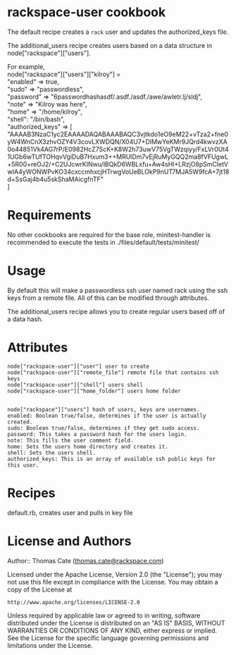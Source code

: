 # rackspace-user cookbook
The default recipe creates a `rack` user and updates the authorized_keys file.

The additional_users recipe creates users based on a data structure in node["rackspace"]["users"].

For example,  
node["rackspace"]["users"]["kilroy"] =  
  "enabled" => true,  
  "sudo" => "passwordless",  
  "password" => "$6$passwordhashasdf/.asdf./asdf./awe/awletr.lj/sldj",  
  "note" => "Kilroy was here",  
  "home" => "/home/kilroy",  
  "shell": "/bin/bash",  
  "authorized_keys" => [  
    "AAAAB3NzaC1yc2EAAAADAQABAAABAQC3vjtkdo1eO9eM22+vTza2+fne0yW4WnCnX3zhvOZY4V3covLXWDQN/X04U7+DIMwYeKMr9JQrd4kwvzXA0o44851Vk4AG7rP/E0982HcZ7ScK+K8W2h73uwV75VgTWzqiyy/FxLVr0Ut41UGb6wTUfTOHqvVgiDuB7Hxum3++MRUlDm7vEjRuMyGQQ2ma8fVFUgwL+5R00+reOJ2/+C2UJcwrKINwu/lBQkD6WBLxfu+Aw4sHI+LRzjO8pSmCletVwIA4yWONWPvKO34cxccmhxcjHTrwgVoUeBLOkP9nUT7MJA5W9fcA+7jt18d+SsGaj4b4u5skShaMAicgfnTF"  
  ]  
  
  
# Requirements
No other cookbooks are required for the base role, minitest-handler is recommended to execute the tests in ./files/default/tests/minitest/

# Usage
By default this will make a passwordless ssh user named rack using the ssh keys from a remote file. All of this can be modified through attributes. 

The additional_users recipe allows you to create regular users based off of a data hash.

# Attributes

    node["rackspace-user"]["user"] user to create  
    node["rackspace-user"]["remote_file"] remote file that contains ssh keys  
    node["rackspace-user"]["shell"] users shell  
    node["rackspace-user"]["home_folder"] users home folder  


    node["rackspace"]["users"] hash of users, keys are usernames.
    enabled: Boolean true/false, determines if the user is actually created.
    sudo: Boolean true/false, determines if they get sudo access.
    password: This takes a password hash for the users login.
    note: This fills the user comment field.
    home: Sets the users home directory and creates it.
    shell: Sets the users shell.
    authorized_keys: This is an array of available ssh public keys for this user.


# Recipes
default.rb, creates user and pulls in key file

# License and Authors

Author:: Thomas Cate (thomas.cate@rackspace.com)

Licensed under the Apache License, Version 2.0 (the "License");
you may not use this file except in compliance with the License.
You may obtain a copy of the License at

    http://www.apache.org/licenses/LICENSE-2.0

Unless required by applicable law or agreed to in writing, software
distributed under the License is distributed on an "AS IS" BASIS,
WITHOUT WARRANTIES OR CONDITIONS OF ANY KIND, either express or implied.
See the License for the specific language governing permissions and
limitations under the License.
